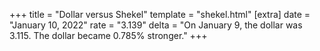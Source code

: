 +++
title = "Dollar versus Shekel"
template = "shekel.html"
[extra]
date = "January 10, 2022"
rate = "3.139"
delta = "On January  9, the dollar was 3.115. The dollar became 0.785% stronger."
+++

